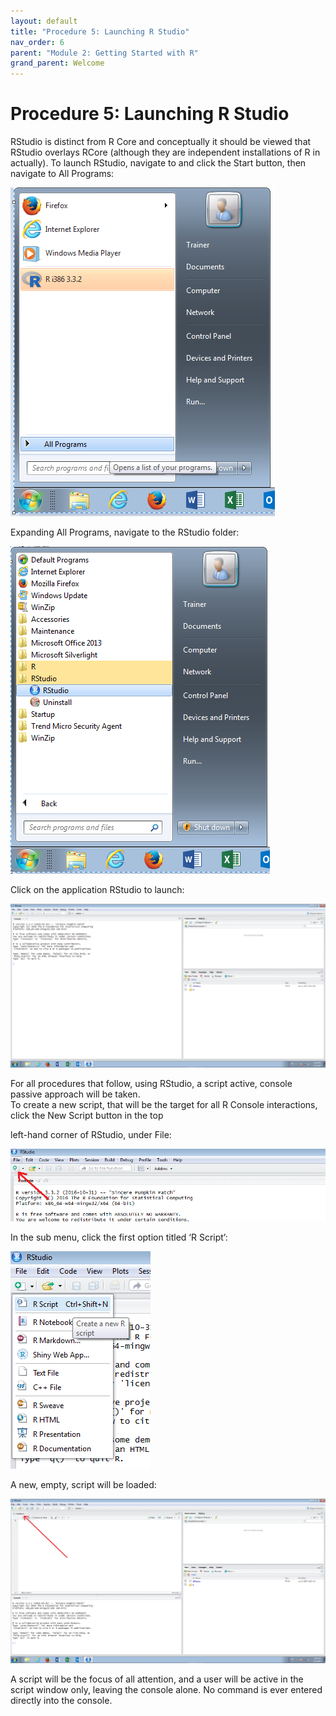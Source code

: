 ```yaml
---
layout: default
title: "Procedure 5: Launching R Studio"
nav_order: 6
parent: "Module 2: Getting Started with R"
grand_parent: Welcome
---
```


# Procedure 5: Launching R Studio

RStudio is distinct from R Core and conceptually it should be viewed that RStudio overlays RCore (although they are independent installations of R in actually).  To launch RStudio, navigate to and click the Start button, then navigate to All Programs:

![img.png](img.png)

Expanding All Programs, navigate to the RStudio folder:

![img_1.png](img_1.png)

Click on the application RStudio to launch:

![img_2.png](img_2.png)

For all procedures that follow, using RStudio, a script active, console passive approach will be taken.  
To create a new script, that will be the target for all R Console interactions, click the New Script button in the top

left-hand corner of RStudio, under File:

![img_3.png](img_3.png)

In the sub menu, click the first option titled ‘R Script’:

![img_4.png](img_4.png)

A new, empty, script will be loaded:

![img_5.png](img_5.png)

A script will be the focus of all attention, and a user will be active in the script window only, leaving the console alone.  No command is ever entered directly into the console.